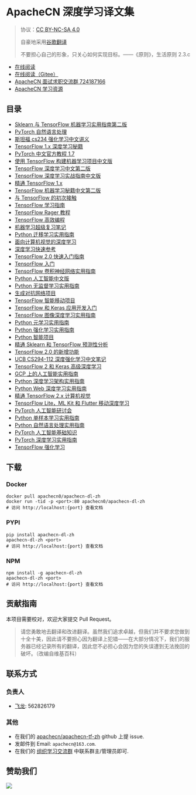 # ApacheCN 深度学习译文集

> 协议：[CC BY-NC-SA 4.0](http://creativecommons.org/licenses/by-nc-sa/4.0/)
> 
> 自豪地采用[谷歌翻译](https://translate.google.cn/)
> 
> 不要担心自己的形象，只关心如何实现目标。——《原则》，生活原则 2.3.c

* [在线阅读](https://dl.apachecn.org)
* [在线阅读（Gitee）](https://apachecn.gitee.io/apachecn-dl-zh/)
* [ApacheCN 面试求职交流群 724187166](https://jq.qq.com/?_wv=1027&k=54ujcL3)
* [ApacheCN 学习资源](http://www.apachecn.org/)

## 目录

+   [Sklearn 与 TensorFlow 机器学习实用指南第二版](docs/hands-on-ml-2e-zh/SUMMARY.md)
+   [PyTorch 自然语言处理](docs/nlp-pytorch-zh/SUMMARY.md)
+   [斯坦福 cs234 强化学习中文讲义](docs/stanford-cs234-notes-zh/SUMMARY.md)
+   [TensorFlow 1.x 深度学习秘籍](docs/tf-1x-dl-cookbook/SUMMARY.md)
+   [PyTorch 中文官方教程 1.7](docs/pt-tut-17/SUMMARY.md)
+   [使用 TensorFlow 构建机器学习项目中文版](docs/build-ml-proj-tf-zh/SUMMARY.md)
+   [TensorFlow 深度学习中文第二版](docs/dl-tf-2e-zh/SUMMARY.md)
+   [TensorFlow 深度学习实战指南中文版](docs/hands-on-dl-tf-zh/SUMMARY.md)
+   [精通 TensorFlow 1.x](docs/mastering-tf-1x-zh/SUMMARY.md)
+   [TensorFlow 机器学习秘籍中文第二版](docs/tf-ml-cookbook-2e-zh/SUMMARY.md)
+   [与 TensorFlow 的初次接触](docs/first_contact_with_tensorFlow/SUMMARY.md)
+   [TensorFlow 学习指南](docs/learning-tf-zh/SUMMARY.md)
+   [TensorFlow Rager 教程](docs/tf-eager-tut/SUMMARY.md)
+   [TensorFlow 高效编程](docs/effective-tf.md)
+   [机器学习超级复习笔记](docs/super-machine-learning-revision-notes/SUMMARY.md)
+   [Python 迁移学习实用指南](docs/handson-tl-py/SUMMARY.md)
+   [面向计算机视觉的深度学习](docs/dl-cv/SUMMARY.md)
+   [深度学习快速参考](docs/dl-quick-ref/SUMMARY.md)
+   [TensorFlow 2.0 快速入门指南](docs/tf-20-quick-start-guide/SUMMARY.md)
+   [TensorFlow 入门](docs/get-start-tf/SUMMARY.md)
+   [TensorFlow 卷积神经网络实用指南](docs/handson-cnn-tf/SUMMARY.md)
+   [Python 人工智能中文版](docs/ai-py/SUMMARY.md)
+   [Python 无监督学习实用指南](docs/handson-unsup-learn-py/SUMMARY.md)
+   [生成对抗网络项目](docs/gan-proj/SUMMARY.md)
+   [TensorFlow 智能移动项目](docs/intel-mobi-proj-tf/SUMMARY.md)
+   [TensorFlow 和 Keras 应用开发入门](docs/begin-app-dev-tf-keras/SUMMARY.md)
+   [TensorFlow 图像深度学习实用指南](docs/handson-dl-img-tf/SUMMARY.md)
+   [Python 元学习实用指南](docs/handson-meta-learn-py/SUMMARY.md)
+   [Python 强化学习实用指南](docs/handson-rl-py/SUMMARY.md)
+   [Python 智能项目](docs/intel-proj-py/SUMMARY.md)
+   [精通 Sklearn 和 TensorFlow 预测性分析](docs/master-pred-anal-sklearn-tf/SUMMARY.md)
+   [TensorFlow 2.0 的新增功能](docs/whats-new-tf2/SUMMARY.md)
+   [UCB CS294-112 深度强化学习中文笔记](docs/ucb-cs294-112-notes-zh/SUMMARY.md)
+   [TensorFlow 2 和 Keras 高级深度学习](docs/adv-dl-tf2-keras/SUMMARY.md)
+   [GCP 上的人工智能实用指南](docs/handson-ai-gcp/SUMMARY.md)
+   [Python 深度学习架构实用指南](docs/handson-dl-arch-py/SUMMARY.md)
+   [Python Web 深度学习实用指南](docs/handson-py-dl-web/SUMMARY.md)
+   [精通 TensorFlow 2.x 计算机视觉](docs/master-cv-tf-2x/SUMMARY.md)
+   [TensorFlow Lite，ML Kit 和 Flutter 移动深度学习](docs/mobi-dl-tflite/SUMMARY.md)
+   [PyTorch 人工智能研讨会](docs/dl-pt-workshop/SUMMARY.md)
+   [Python 单样本学习实用指南](docs/handson-1shot-learn-py/SUMMARY.md)
+   [Python 自然语言处理实用指南](docs/handson-nlp-pt-1x/SUMMARY.md)
+   [PyTorch 人工智能基础知识](docs/pt-ai-fund/SUMMARY.md)
+   [PyTorch 深度学习实用指南](docs/pt-dl-handson/SUMMARY.md)
+   [TensorFlow 强化学习](docs/rl-tf/SUMMARY.md)

## 下载

### Docker

```
docker pull apachecn0/apachecn-dl-zh
docker run -tid -p <port>:80 apachecn0/apachecn-dl-zh
# 访问 http://localhost:{port} 查看文档
```

### PYPI

```
pip install apachecn-dl-zh
apachecn-dl-zh <port>
# 访问 http://localhost:{port} 查看文档
```

### NPM

```
npm install -g apachecn-dl-zh
apachecn-dl-zh <port>
# 访问 http://localhost:{port} 查看文档
```

## 贡献指南

本项目需要校对，欢迎大家提交 Pull Request。

> 请您勇敢地去翻译和改进翻译。虽然我们追求卓越，但我们并不要求您做到十全十美，因此请不要担心因为翻译上犯错——在大部分情况下，我们的服务器已经记录所有的翻译，因此您不必担心会因为您的失误遭到无法挽回的破坏。（改编自维基百科）

## 联系方式

### 负责人

* [飞龙](https://github.com/wizardforcel): 562826179

### 其他

*   在我们的 [apachecn/apachecn-tf-zh](https://github.com/apachecn/apachecn-tf-zh) github 上提 issue.
*   发邮件到 Email: `apachecn@163.com`.
*   在我们的 [组织学习交流群](http://www.apachecn.org/organization/348.html) 中联系群主/管理员即可.

## 赞助我们

![](http://data.apachecn.org/img/about/donate.jpg)
